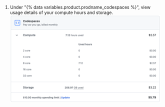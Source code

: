 1. Under "{% data variables.product.prodname_codespaces %}", view usage details of your compute hours and storage. ![分の利用状況の詳細](/assets/images/help/billing/codespaces-compute-storage.png)
